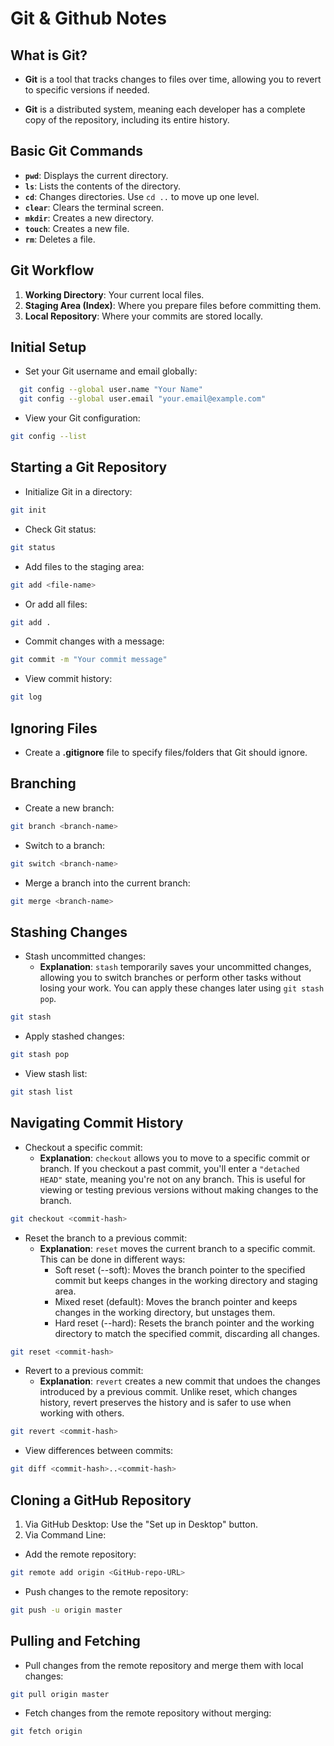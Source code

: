 # Git & Github Notes

## What is Git?
- **Git** is a tool that tracks changes to files over time, allowing you to revert to specific versions if needed.

- **Git** is a distributed system, meaning each developer has a complete copy of the repository, including its entire history.

## Basic Git Commands
- **`pwd`**: Displays the current directory.
- **`ls`**: Lists the contents of the directory.
- **`cd`**: Changes directories. Use `cd ..` to move up one level.
- **`clear`**: Clears the terminal screen.
- **`mkdir`**: Creates a new directory.
- **`touch`**: Creates a new file.
- **`rm`**: Deletes a file.

## Git Workflow
1. **Working Directory**: Your current local files.
2. **Staging Area (Index)**: Where you prepare files before committing them.
3. **Local Repository**: Where your commits are stored locally.

## Initial Setup
- Set your Git username and email globally:
```bash
  git config --global user.name "Your Name"
  git config --global user.email "your.email@example.com"
```
- View your Git configuration:
```bash
git config --list
```

## Starting a Git Repository
- Initialize Git in a directory:
```bash
git init
```
- Check Git status:
```bash
git status
```
- Add files to the staging area:
```bash
git add <file-name>
```
- Or add all files:
```bash
git add .
```
- Commit changes with a message:
```bash
git commit -m "Your commit message"
```
- View commit history:
```bash
git log
```

## Ignoring Files
- Create a **.gitignore** file to specify files/folders that Git should ignore.

## Branching
- Create a new branch:
```bash
git branch <branch-name>
```
- Switch to a branch:
```bash
git switch <branch-name>
```
- Merge a branch into the current branch:
```bash
git merge <branch-name>
```

## Stashing Changes
- Stash uncommitted changes:
  - **Explanation**: `stash` temporarily saves your uncommitted changes, allowing you to switch branches or perform other tasks without losing your work. You can apply these changes later using `git stash pop`.
```bash
git stash
```
- Apply stashed changes:
```bash
git stash pop
```
- View stash list:
```bash
git stash list
```

## Navigating Commit History
- Checkout a specific commit:
  - **Explanation**: `checkout` allows you to move to a specific commit or branch. If you checkout a past commit, you'll enter a `"detached HEAD"` state, meaning you're not on any branch. This is useful for viewing or testing previous versions without making changes to the branch.
```bash
git checkout <commit-hash>
```
- Reset the branch to a previous commit:
  - **Explanation**: `reset` moves the current branch to a specific commit. This can be done in different ways:
    - Soft reset (--soft): Moves the branch pointer to the specified commit but keeps changes in the working directory and staging area.
    - Mixed reset (default): Moves the branch pointer and keeps changes in the working directory, but unstages them.
    - Hard reset (--hard): Resets the branch pointer and the working directory to match the specified commit, discarding all changes.
```bash
git reset <commit-hash>
```
- Revert to a previous commit:
  - **Explanation**: `revert` creates a new commit that undoes the changes introduced by a previous commit. Unlike reset, which changes history, revert preserves the history and is safer to use when working with others.
```bash
git revert <commit-hash>
```
- View differences between commits:
```bash
git diff <commit-hash>..<commit-hash>
```

## Cloning a GitHub Repository
1. Via GitHub Desktop: Use the "Set up in Desktop" button.
2. Via Command Line:
- Add the remote repository:
```bash
git remote add origin <GitHub-repo-URL>
```
- Push changes to the remote repository:
```bash
git push -u origin master
```

## Pulling and Fetching
- Pull changes from the remote repository and merge them with local changes:
```bash
git pull origin master
```
- Fetch changes from the remote repository without merging:
```bash
git fetch origin
```
